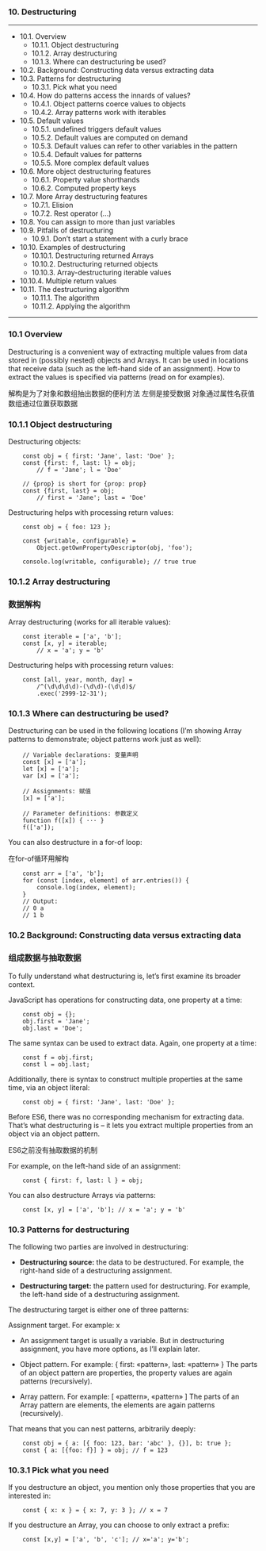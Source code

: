 ### 10. Destructuring

---
* 10.1. Overview
  * 10.1.1. Object destructuring
  * 10.1.2. Array destructuring
  * 10.1.3. Where can destructuring be used?
* 10.2. Background: Constructing data versus extracting data
* 10.3. Patterns for destructuring
  * 10.3.1. Pick what you need
* 10.4. How do patterns access the innards of values?
  * 10.4.1. Object patterns coerce values to objects
  * 10.4.2. Array patterns work with iterables
* 10.5. Default values
  * 10.5.1. undefined triggers default values
  * 10.5.2. Default values are computed on demand
  * 10.5.3. Default values can refer to other variables in the pattern
  * 10.5.4. Default values for patterns
  * 10.5.5. More complex default values
* 10.6. More object destructuring features
  * 10.6.1. Property value shorthands
  * 10.6.2. Computed property keys
* 10.7. More Array destructuring features
  * 10.7.1. Elision
  * 10.7.2. Rest operator (...)
* 10.8. You can assign to more than just variables
* 10.9. Pitfalls of destructuring
  * 10.9.1. Don’t start a statement with a curly brace
* 10.10. Examples of destructuring
  * 10.10.1. Destructuring returned Arrays
  * 10.10.2. Destructuring returned objects
  * 10.10.3. Array-destructuring iterable values
* 10.10.4. Multiple return values
* 10.11. The destructuring algorithm
  * 10.11.1. The algorithm
  * 10.11.2. Applying the algorithm

---

### 10.1 Overview

Destructuring is a convenient way of extracting multiple values from data stored in (possibly nested) objects and Arrays. It can be used in locations that receive data (such as the left-hand side of an assignment). How to extract the values is specified via patterns (read on for examples).

解构是为了对象和数组抽出数据的便利方法 左侧是接受数据 对象通过属性名获值 数组通过位置获取数据

### 10.1.1 Object destructuring

Destructuring objects:

        const obj = { first: 'Jane', last: 'Doe' };
        const {first: f, last: l} = obj;
            // f = 'Jane'; l = 'Doe'

        // {prop} is short for {prop: prop}
        const {first, last} = obj;
            // first = 'Jane'; last = 'Doe'

Destructuring helps with processing return values:

        const obj = { foo: 123 };

        const {writable, configurable} =
            Object.getOwnPropertyDescriptor(obj, 'foo');

        console.log(writable, configurable); // true true

### 10.1.2 Array destructuring
### 数据解构

Array destructuring (works for all iterable values):

        const iterable = ['a', 'b'];
        const [x, y] = iterable;
            // x = 'a'; y = 'b'

Destructuring helps with processing return values:

        const [all, year, month, day] =
            /^(\d\d\d\d)-(\d\d)-(\d\d)$/
            .exec('2999-12-31');

### 10.1.3 Where can destructuring be used?

Destructuring can be used in the following locations (I’m showing Array patterns to demonstrate; object patterns work just as well):

        // Variable declarations: 变量声明
        const [x] = ['a'];
        let [x] = ['a'];
        var [x] = ['a'];

        // Assignments: 赋值
        [x] = ['a'];

        // Parameter definitions: 参数定义
        function f([x]) { ··· }
        f(['a']);

You can also destructure in a for-of loop:

在for-of循环用解构

        const arr = ['a', 'b'];
        for (const [index, element] of arr.entries()) {
            console.log(index, element);
        }
        // Output:
        // 0 a
        // 1 b

### 10.2 Background: Constructing data versus extracting data
### 组成数据与抽取数据

To fully understand what destructuring is, let’s first examine its broader context.

JavaScript has operations for constructing data, one property at a time:


        const obj = {};
        obj.first = 'Jane';
        obj.last = 'Doe';

The same syntax can be used to extract data. Again, one property at a time:

        const f = obj.first;
        const l = obj.last;

Additionally, there is syntax to construct multiple properties at the same time, via an object literal:

        const obj = { first: 'Jane', last: 'Doe' };

Before ES6, there was no corresponding mechanism for extracting data. That’s what destructuring is – it lets you extract multiple properties from an object via an object pattern.

ES6之前没有抽取数据的机制

For example, on the left-hand side of an assignment:

        const { first: f, last: l } = obj;

You can also destructure Arrays via patterns:

        const [x, y] = ['a', 'b']; // x = 'a'; y = 'b'

### 10.3 Patterns for destructuring

The following two parties are involved in destructuring:

* **Destructuring source:** the data to be destructured. For example, the right-hand side of a destructuring assignment.

* **Destructuring target:**  the pattern used for destructuring. For example, the left-hand side of a destructuring assignment.

The destructuring target is either one of three patterns:

Assignment target. For example: x

* An assignment target is usually a variable. But in destructuring assignment, you have more options, as I’ll explain later.

* Object pattern. For example: { first: «pattern», last: «pattern» }
The parts of an object pattern are properties, the property values are again patterns (recursively).

* Array pattern. For example: [ «pattern», «pattern» ]
The parts of an Array pattern are elements, the elements are again patterns (recursively).

That means that you can nest patterns, arbitrarily deeply:

        const obj = { a: [{ foo: 123, bar: 'abc' }, {}], b: true };
        const { a: [{foo: f}] } = obj; // f = 123

### 10.3.1 Pick what you need

If you destructure an object, you mention only those properties that you are interested in:

        const { x: x } = { x: 7, y: 3 }; // x = 7

If you destructure an Array, you can choose to only extract a prefix:

        const [x,y] = ['a', 'b', 'c']; // x='a'; y='b';
